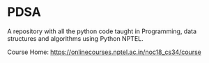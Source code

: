 # PDSA
A repository with all the python code taught in Programming, data structures and algorithms using Python NPTEL.

Course Home: https://onlinecourses.nptel.ac.in/noc18_cs34/course
